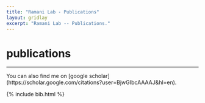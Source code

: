 ```yaml
---
title: "Ramani Lab - Publications"
layout: gridlay
excerpt: "Ramani Lab -- Publications."
---
```



# **publications**
<hr>
You can also find me on [google scholar](https://scholar.google.com/citations?user=BjwGIbcAAAAJ&hl=en).

{% include bib.html %}
